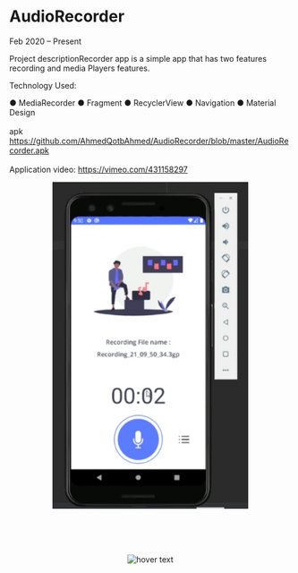 # AudioRecorder

Feb 2020 – Present

Project descriptionRecorder app is a simple app that has two features recording and media
Players features.

Technology Used:

● MediaRecorder
● Fragment
● RecyclerView
● Navigation
● Material Design
<br/>
<br/>
<a>apk</a>
https://github.com/AhmedQotbAhmed/AudioRecorder/blob/master/AudioRecorder.apk
<br/>
<br/>
Application video:
https://vimeo.com/431158297

<p align="center">
  <img src="Cre.PNG" width="350" title="hover text">
</p>
<br/>
<br/>
<br/>
<p align="center">
  <img src="https://user-images.githubusercontent.com/50117886/167507969-a258d2f3-3f88-4443-90b8-11cde46ebba1.jpeg" width="350" title="hover text">
</p>

